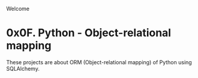 Welcome
# 0x0F. Python - Object-relational mapping
These projects are about ORM (Object-relational mapping) of Python using SQLAlchemy.
